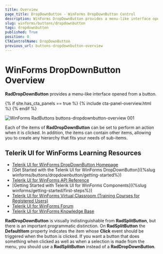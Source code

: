 ```yaml
---
title: Overview
page_title: DropDownButton - WinForms DropDownButton Control
description: WinForms DropDownButton provides a menu-like interface open from a button. Each of the items of RadDropDownButton can be set to perform an action when clicked.
slug: winforms/buttons/dropdownbutton
tags: dropdownbutton
published: True
position: 0
CTAControlName: DropDownButton
previous_url: buttons-dropdownbutton-overview
---
```


# WinForms DropDownButton Overview

__RadDropDownButton__ provides a menu-like interface opened from a button.

{% if site.has_cta_panels == true %}
{% include cta-panel-overview.html %}
{% endif %}

![WinForms RadButtons buttons-dropdownbutton-overview 001](images/buttons-dropdownbutton-overview001.png)

Each of the items of __RadDropDownButton__ can be set to perform an action when it is clicked. In addition, the items can contain other items, allowing you to create any hierarchy that fits your needs of sub-items. 


## Telerik UI for WinForms Learning Resources
* [Telerik UI for WinForms DropDownButton Homepage](https://www.telerik.com/products/winforms/buttons.aspx)
* [Get Started with the Telerik UI for WinForms DropDownButton]({%slug winforms/buttons/dropdownbutton/getting-started%})
* [Telerik UI for WinForms API Reference](https://docs.telerik.com/devtools/winforms/api/)
* [Getting Started with Telerik UI for WinForms Components]({%slug winforms/getting-started/first-steps%})
* [Telerik UI for WinForms Virtual Classroom (Training Courses for Registered Users)](https://learn.telerik.com/learn/course/external/view/elearning/17/TelerikUIforWinForms) 
* [Telerik UI for WinForms Forum](https://www.telerik.com/forums/winforms)
* [Telerik UI for WinForms Knowledge Base](https://docs.telerik.com/devtools/winforms/knowledge-base)

__RadDropDownButton__ is visually indistinguishable from __RadSplitButton__, but there is an important programmatic distinction. On __RadSplitButton__ the __DefaultItem__ property indicates the item whose __Click__ event should be triggered when the button is clicked. If you want a button that does something when clicked as well as when a selection is made from the menu, you should use a __RadSplitButton__ instead of a __RadDropDownButton__.
